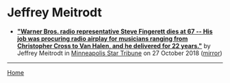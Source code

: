 # Jeffrey Meitrodt

 - [**"Warner Bros. radio representative Steve Fingerett dies at 67 -- His job was procuring radio airplay for musicians ranging from Christopher Cross to Van Halen, and he delivered for 22 years."**](http://www.startribune.com/warner-bros-radio-representative-steve-fingerett-dies-at-67/498793531/) by Jeffrey Meitrodt in [Minneapolis Star Tribune](http://www.startribune.com/) on 27 October 2018 ([mirror](https://web.archive.org/web/*/http://www.startribune.com/warner-bros-radio-representative-steve-fingerett-dies-at-67/498793531/))

----

[Home](../)
